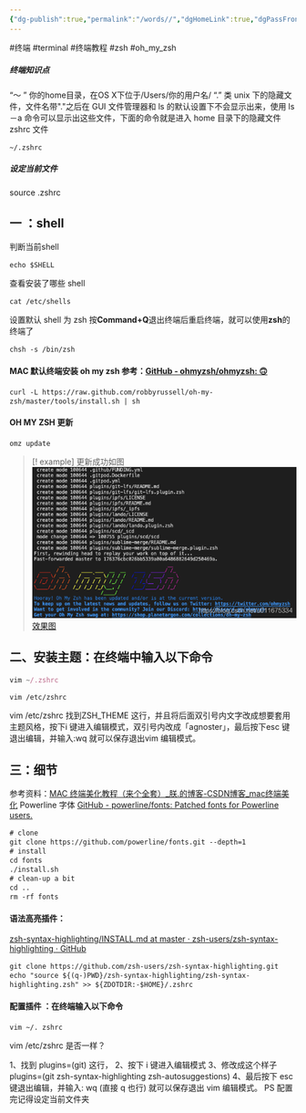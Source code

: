 ```yaml
---
{"dg-publish":true,"permalink":"/words//","dgHomeLink":true,"dgPassFrontmatter":true,"dgShowBacklinks":false,"dgShowLocalGraph":true,"dgShowInlineTitle":false}
---
```



#终端 #terminal #终端教程 #zsh #oh_my_zsh

##### 终端知识点
“～ ” 你的home目录，在OS X下位于/Users/你的用户名/
“.” 类 unix 下的隐藏文件，文件名带"."之后在 GUI 文件管理器和 ls 的默认设置下不会显示出来，使用 ls －a 命令可以显示出这些文件，下面的命令就是进入 home 目录下的隐藏文件 zshrc 文件
```
~/.zshrc
```

##### 设定当前文件
source .zshrc


## 一 ：shell

判断当前shell
```
echo $SHELL
```

查看安装了哪些 shell
```
cat /etc/shells
```

设置默认 shell 为 zsh 
按**Command+Q**退出终端后重启终端，就可以使用**zsh**的终端了
```
chsh -s /bin/zsh
```

####  MAC 默认终端安装 oh my zsh 参考：[GitHub - ohmyzsh/ohmyzsh: 🙃 ](https://github.com/ohmyzsh/ohmyzsh)
```
curl -L https://raw.github.com/robbyrussell/oh-my-zsh/master/tools/install.sh | sh
```

#### OH MY ZSH 更新
``` shell
omz update

```

>[! example] 更新成功如图
![](https://raw.githubusercontent.com/Rnzi/pic/main/20221018231929.png)
[效果图](https://img-blog.csdnimg.cn/20201018204053623.png?x-oss-process=image/watermark,type_ZmFuZ3poZW5naGVpdGk,shadow_10,text_aHR0cHM6Ly9ibG9nLmNzZG4ubmV0L3UwMTE2NzUzMzQ=,size_16,color_FFFFFF,t_70)




## 二、安装主题：在终端中输入以下命令

```javascript
vim ~/.zshrc
```

```
vim /etc/zshrc

```
vim /etc/zshrc
找到ZSH_THEME 这行，并且将后面双引号内文字改成想要套用主题风格，按下i 键进入编辑模式，双引号内改成「agnoster」，最后按下esc 键退出编辑，并输入:wq 就可以保存退出vim 编辑模式。

## 三：细节
参考资料：[MAC 终端美化教程（来个全套）_朕.的博客-CSDN博客_mac终端美化](https://blog.csdn.net/weixin_42326144/article/details/121957795)
Powerline 字体
[GitHub - powerline/fonts: Patched fonts for Powerline users.]( https://github.com/powerline/fonts )
```
# clone
git clone https://github.com/powerline/fonts.git --depth=1
# install
cd fonts
./install.sh
# clean-up a bit
cd ..
rm -rf fonts
```


#### 语法高亮插件：
[zsh-syntax-highlighting/INSTALL.md at master · zsh-users/zsh-syntax-highlighting · GitHub](https://github.com/zsh-users/zsh-syntax-highlighting/blob/master/INSTALL.md)
``` shell
git clone https://github.com/zsh-users/zsh-syntax-highlighting.git
echo "source ${(q-)PWD}/zsh-syntax-highlighting/zsh-syntax-highlighting.zsh" >> ${ZDOTDIR:-$HOME}/.zshrc
```

#### 配置插件 ：在终端输入以下命令
```
vim ~/. zshrc
```

vim /etc/zshrc 是否一样？

1、找到 plugins=(git) 这行，
2、按下 i 键进入编辑模式
3、修改成这个样子 plugins=(git zsh-syntax-highlighting zsh-autosuggestions)
4、最后按下 esc 键退出编辑，并输入: wq (直接 q 也行) 就可以保存退出 vim 编辑模式。
PS 配置完记得设定当前文件夹